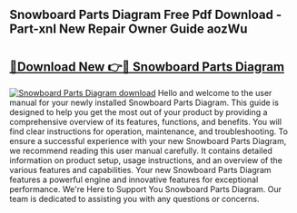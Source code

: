 ## Snowboard Parts Diagram Free Pdf Download - Part-xnI New Repair Owner Guide aozWu

# <h2><a href="http://dfpwdew.blite.top/?on=Snowboard+Parts+Diagram">🔗Download New 👉🔴 Snowboard Parts Diagram</a></h2>

[![Snowboard Parts Diagram download](https://i.imgur.com/lujVjoI.png)](http://dfpwdew.blite.top/?on=Snowboard+Parts+Diagram)
Hello and welcome to the user manual for your newly installed Snowboard Parts Diagram. This guide is designed to help you get the most out of your product by providing a comprehensive overview of its features, functions, and benefits. You will find clear instructions for operation, maintenance, and troubleshooting. To ensure a successful experience with your new Snowboard Parts Diagram, we recommend reading this user manual carefully. It contains detailed information on product setup, usage instructions, and an overview of the various features and capabilities. Your new Snowboard Parts Diagram features a powerful engine and innovative features for exceptional performance. We're Here to Support You Snowboard Parts Diagram. Our team is dedicated to assisting you with any questions or concerns.
